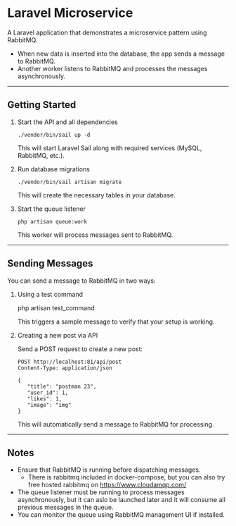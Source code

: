 # Laravel Microservice

A Laravel application that demonstrates a microservice pattern using RabbitMQ.

- When new data is inserted into the database, the app sends a message to RabbitMQ.
- Another worker listens to RabbitMQ and processes the messages asynchronously.

---

## Getting Started

1. Start the API and all dependencies

   `./vendor/bin/sail up -d`

   This will start Laravel Sail along with required services (MySQL, RabbitMQ, etc.).

2. Run database migrations

   `./vendor/bin/sail artisan migrate`

   This will create the necessary tables in your database.

3. Start the queue listener

   `php artisan queue:work`

   This worker will process messages sent to RabbitMQ.

---

## Sending Messages

You can send a message to RabbitMQ in two ways:

1. Using a test command

   php artisan test_command

   This triggers a sample message to verify that your setup is working.

2. Creating a new post via API

   Send a POST request to create a new post:
    ```
   POST http://localhost:81/api/post
   Content-Type: application/json

   {
       "title": "postman 23",
       "user_id": 1,
       "likes": 1,
       "image": "img"
   }
    ```
   This will automatically send a message to RabbitMQ for processing.

---

## Notes

- Ensure that RabbitMQ is running before dispatching messages. 
    - There is rabbitmq included in docker-compose, but you can also try free hosted rabbitmq on https://www.cloudamqp.com/
- The queue listener must be running to process messages asynchronously, but it can aslo be launched later and it will consume all previous messages in the queue.
- You can monitor the queue using RabbitMQ management UI if installed.

